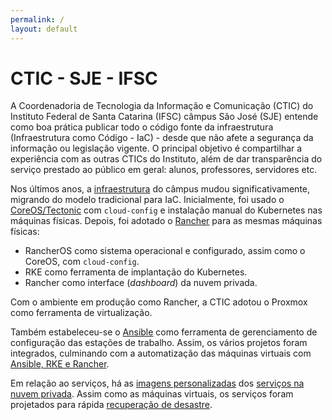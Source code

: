 ```yaml
---
permalink: /
layout: default
---
```


# CTIC - SJE - IFSC

A Coordenadoria de Tecnologia da Informação e Comunicação (CTIC) do Instituto Federal de Santa Catarina (IFSC) câmpus São José (SJE) entende como boa prática publicar todo o código fonte da infraestrutura (Infraestrutura como Código - IaC) - desde que não afete a segurança da informação ou legislação vigente. O principal objetivo é compartilhar a experiência com as outras CTICs do Instituto, além de dar transparência do serviço prestado ao público em geral: alunos, professores, servidores etc.

Nos últimos anos, a [infraestrutura](/infraestrutura.html) do câmpus mudou significativamente, migrando do modelo tradicional para IaC. Inicialmente, foi usado o [CoreOS/Tectonic](https://github.com/ctic-sje-ifsc/baremetal_cluster_coreos) com `cloud-config` e instalação manual do Kubernetes nas máquinas físicas. Depois, foi adotado o [Rancher](https://github.com/ctic-sje-ifsc/baremetal_rke_kubernetes) para as mesmas máquinas físicas:
- RancherOS como sistema operacional e configurado, assim como o CoreOS, com `cloud-config`.
- RKE como ferramenta de implantação do Kubernetes.
- Rancher como interface (_dashboard_) da nuvem privada.

Com o ambiente em produção como Rancher, a CTIC adotou o Proxmox como ferramenta de virtualização.

Também estabeleceu-se o [Ansible](/ansible.html) como ferramenta de gerenciamento de configuração das estações de trabalho. Assim, os vários projetos foram integrados, culminando com a automatização das máquinas virtuais com [Ansible, RKE e Rancher](/cluster_k8s_rke.html).

Em relação ao serviços, há as [imagens personalizadas](/container_imagens.html) dos [serviços na nuvem privada](/servicos_kubernetes.html). Assim como as máquinas virtuais, os serviços foram projetados para rápida [recuperação de desastre](/recuperacao_desastre.html).
